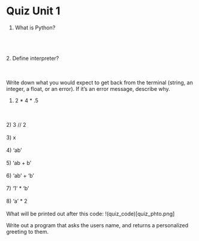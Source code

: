 # Quiz Unit 1

1. What is Python? 
<br>
<br>
<br>
2. Define interpreter? 
<br>
<br>
<br>

Write down what you would expect to get back from the terminal (string, an integer, a float, or an error). If it’s an error message, describe why. 
1)  2 * 4 * .5
<br>
<br>
2)  3 // 2 
<br>
<br>
3)  x
<br>
<br>
4)  ‘ab’ 
<br>
<br>
5)   ‘ab + b’
<br>
<br>
6)  ‘ab’ + ‘b’
<br>
<br>
7)  ‘1’ * ‘b’
<br>
<br>
8)  ‘a’ * 2
<br>
<br>
What will be printed out after this code: 
!(quiz_code)[quiz_phto.png]

Write out a program that asks the users name, and returns a personalized greeting to them. 
